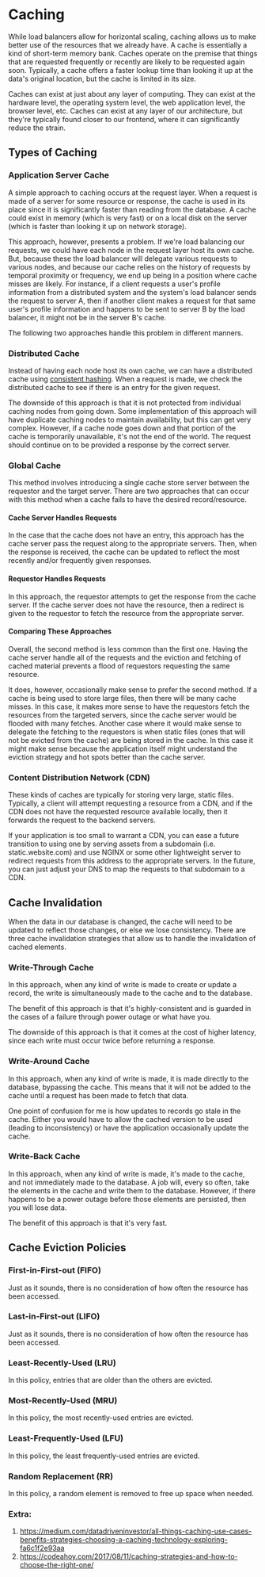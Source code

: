# Caching

While load balancers allow for horizontal scaling, caching allows us to make better use of the resources that we already have.
A cache is essentially a kind of short-term memory bank.
Caches operate on the premise that things that are requested frequently or recently are likely to be requested again soon.
Typically, a cache offers a faster lookup time than looking it up at the data's original location, but the cache is limited in its size.

Caches can exist at just about any layer of computing.
They can exist at the hardware level, the operating system level, the web application level, the browser level, etc.
Caches can exist at any layer of our architecture, but they're typically found closer to our frontend, where it can significantly reduce the strain.

## Types of Caching

### Application Server Cache

A simple approach to caching occurs at the request layer.
When a request is made of a server for some resource or response, the cache is used in its place since it is significantly faster than reading from the database.
A cache could exist in memory (which is very fast) or on a local disk on the server (which is faster than looking it up on network storage).

This approach, however, presents a problem.
If we're load balancing our requests, we could have each node in the request layer host its own cache.
But, because these the load balancer will delegate various requests to various nodes, and because our cache relies on the history of requests by temporal proximity or frequency, we end up being in a position where cache misses are likely.
For instance, if a client requests a user's profile information from a distributed system and the system's load balancer sends the request to server A, then if another client makes a request for that same user's profile information and happens to be sent to server B by the load balancer, it might not be in the server B's cache.

The following two approaches handle this problem in different manners.

### Distributed Cache

Instead of having each node host its own cache, we can have a distributed cache using [consistent hashing].
When a request is made, we check the distributed cache to see if there is an entry for the given request.

The downside of this approach is that it is not protected from individual caching nodes from going down.
Some implementation of this approach will have duplicate caching nodes to maintain availability, but this can get very complex.
However, if a cache node goes down and that portion of the cache is temporarily unavailable, it's not the end of the world.
The request should continue on to be provided a response by the correct server.

[consistent hashing]: ./consistent-hashing.md

### Global Cache

This method involves introducing a single cache store server between the requestor and the target server.
There are two approaches that can occur with this method when a cache fails to have the desired record/resource.

#### Cache Server Handles Requests

In the case that the cache does not have an entry, this approach has the cache server pass the request along to the appropriate servers.
Then, when the response is received, the cache can be updated to reflect the most recently and/or frequently given responses.

#### Requestor Handles Requests

In this approach, the requestor attempts to get the response from the cache server.
If the cache server does not have the resource, then a redirect is given to the requestor to fetch the resource from the appropriate server.

#### Comparing These Approaches

Overall, the second method is less common than the first one.
Having the cache server handle all of the requests and the eviction and fetching of cached material prevents a flood of requestors requesting the same resource.

It does, however, occasionally make sense to prefer the second method.
If a cache is being used to store large files, then there will be many cache misses.
In this case, it makes more sense to have the requestors fetch the resources from the targeted servers, since the cache server would be flooded with many fetches.
Another case where it would make sense to delegate the fetching to the requestors is when static files (ones that will not be evicted from the cache) are being stored in the cache.
In this case it might make sense because the application itself might understand the eviction strategy and hot spots better than the cache server.

### Content Distribution Network (CDN)

These kinds of caches are typically for storing very large, static files.
Typically, a client will attempt requesting a resource from a CDN, and if the CDN does not have the requested resource available locally, then it forwards the request to the backend servers.

If your application is too small to warrant a CDN, you can ease a future transition to using one by serving assets from a subdomain (i.e. static.website.com) and use NGINX or some other lightweight server to redirect requests from this address to the appropriate servers.
In the future, you can just adjust your DNS to map the requests to that subdomain to a CDN.

## Cache Invalidation

When the data in our database is changed, the cache will need to be updated to reflect those changes, or else we lose consistency.
There are three cache invalidation strategies that allow us to handle the invalidation of cached elements.

### Write-Through Cache

In this approach, when any kind of write is made to create or update a record, the write is simultaneously made to the cache and to the database.

The benefit of this approach is that it's highly-consistent and is guarded in the cases of a failure through power outage or what have you.

The downside of this approach is that it comes at the cost of higher latency, since each write must occur twice before returning a response.

### Write-Around Cache

In this approach, when any kind of write is made, it is made directly to the database, bypassing the cache.
This means that it will not be added to the cache until a request has been made to fetch that data.

One point of confusion for me is how updates to records go stale in the cache.
Either you would have to allow the cached version to be used (leading to inconsistency) or have the application occasionally update the cache.

### Write-Back Cache

In this approach, when any kind of write is made, it's made to the cache, and not immediately made to the database.
A job will, every so often, take the elements in the cache and write them to the database.
However, if there happens to be a power outage before those elements are persisted, then you will lose data.

The benefit of this approach is that it's very fast.

## Cache Eviction Policies

### First-in-First-out (FIFO)

Just as it sounds, there is no consideration of how often the resource has been accessed.

### Last-in-First-out (LIFO)

Just as it sounds, there is no consideration of how often the resource has been accessed.

### Least-Recently-Used (LRU)

In this policy, entries that are older than the others are evicted.

### Most-Recently-Used (MRU)

In this policy, the most recently-used entries are evicted.

### Least-Frequently-Used (LFU)

In this policy, the least frequently-used entries are evicted.

### Random Replacement (RR)

In this policy, a random element is removed to free up space when needed.


### Extra:
1. https://medium.com/datadriveninvestor/all-things-caching-use-cases-benefits-strategies-choosing-a-caching-technology-exploring-fa6c1f2e93aa
2. https://codeahoy.com/2017/08/11/caching-strategies-and-how-to-choose-the-right-one/
